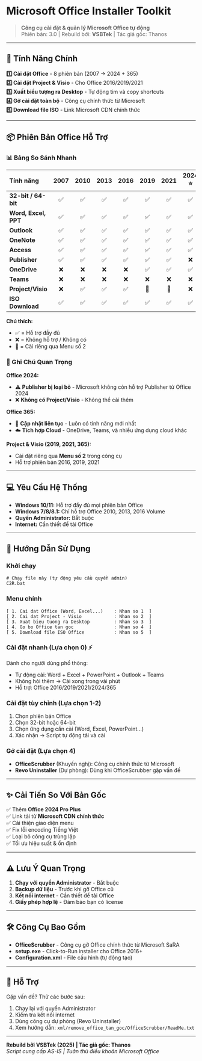 # Microsoft Office Installer Toolkit

> **Công cụ cài đặt & quản lý Microsoft Office tự động**  
> Phiên bản: 3.0 | Rebuild bởi: **VSBTek** | Tác giả gốc: Thanos

---

## 🚀 Tính Năng Chính

**1️⃣ Cài đặt Office** - 8 phiên bản (2007 → 2024 + 365)  
**2️⃣ Cài đặt Project & Visio** - Cho Office 2016/2019/2021  
**3️⃣ Xuất biểu tượng ra Desktop** - Tự động tìm và copy shortcuts  
**4️⃣ Gỡ cài đặt toàn bộ** - Công cụ chính thức từ Microsoft  
**5️⃣ Download file ISO** - Link Microsoft CDN chính thức

---

## 📦 Phiên Bản Office Hỗ Trợ

### 📊 Bảng So Sánh Nhanh

| Tính năng | 2007 | 2010 | 2013 | 2016 | 2019 | 2021 | 2024 ⭐ | 365 |
|:----------|:----:|:----:|:----:|:----:|:----:|:----:|:-------:|:---:|
| **32-bit / 64-bit** | ✅ | ✅ | ✅ | ✅ | ✅ | ✅ | ✅ | ✅ |
| **Word, Excel, PPT** | ✅ | ✅ | ✅ | ✅ | ✅ | ✅ | ✅ | ✅ |
| **Outlook** | ✅ | ✅ | ✅ | ✅ | ✅ | ✅ | ✅ | ✅ |
| **OneNote** | ✅ | ✅ | ✅ | ✅ | ✅ | ✅ | ✅ | ✅ |
| **Access** | ✅ | ✅ | ✅ | ✅ | ✅ | ✅ | ✅ | ✅ |
| **Publisher** | ✅ | ✅ | ✅ | ✅ | ✅ | ✅ | ❌ | ✅ |
| **OneDrive** | ❌ | ❌ | ❌ | ❌ | ✅ | ✅ | ✅ | ✅ |
| **Teams** | ❌ | ❌ | ❌ | ❌ | ❌ | ❌ | ❌ | ✅ |
| **Project/Visio** | ❌ | ✅ | ✅ | ✅ | 🔧 | 🔧 | ❌ | 🔧 |
| **ISO Download** | ✅ | ✅ | ✅ | ✅ | ✅ | ✅ | ✅ | ✅ |

**Chú thích:**
- ✅ = Hỗ trợ đầy đủ
- ❌ = Không hỗ trợ / Không có
- 🔧 = Cài riêng qua Menu số 2

### 📝 Ghi Chú Quan Trọng

**Office 2024:**
- ⚠️ **Publisher bị loại bỏ** - Microsoft không còn hỗ trợ Publisher từ Office 2024
- ❌ **Không có Project/Visio** - Không thể cài thêm

**Office 365:**
- 🔄 **Cập nhật liên tục** - Luôn có tính năng mới nhất
- ☁️ **Tích hợp Cloud** - OneDrive, Teams, và nhiều ứng dụng cloud khác

**Project & Visio (2019, 2021, 365):**
- Cài đặt riêng qua **Menu số 2** trong công cụ
- Hỗ trợ phiên bản 2016, 2019, 2021

---

## 💻 Yêu Cầu Hệ Thống

- **Windows 10/11:** Hỗ trợ đầy đủ mọi phiên bản Office
- **Windows 7/8/8.1:** Chỉ hỗ trợ Office 2010, 2013, 2016 Volume
- **Quyền Administrator:** Bắt buộc
- **Internet:** Cần thiết để tải Office

---

## 📖 Hướng Dẫn Sử Dụng

### Khởi chạy
```batch
# Chạy file này (tự động yêu cầu quyền admin)
C2R.bat
```

### Menu chính
```
[ 1. Cai dat Office (Word, Excel...)    : Nhan so 1  ]
[ 2. Cai dat Project - Visio            : Nhan so 2  ]
[ 3. Xuat bieu tuong ra Desktop         : Nhan so 3  ]
[ 4. Go bo Office tan goc               : Nhan so 4  ]
[ 5. Download file ISO Office           : Nhan so 5  ]
```

### Cài đặt nhanh (Lựa chọn 0) ⚡
Dành cho người dùng phổ thông:
- Tự động cài: Word + Excel + PowerPoint + Outlook + Teams
- Không hỏi thêm → Cài xong trong vài phút
- Hỗ trợ: Office 2016/2019/2021/2024/365

### Cài đặt tùy chỉnh (Lựa chọn 1-2)
1. Chọn phiên bản Office
2. Chọn 32-bit hoặc 64-bit
3. Chọn ứng dụng cần cài (Word, Excel, PowerPoint...)
4. Xác nhận → Script tự động tải và cài

### Gỡ cài đặt (Lựa chọn 4)
- **OfficeScrubber** (Khuyến nghị): Công cụ chính thức từ Microsoft
- **Revo Uninstaller** (Dự phòng): Dùng khi OfficeScrubber gặp vấn đề

---

## ✨ Cải Tiến So Với Bản Gốc

✅ Thêm **Office 2024 Pro Plus**  
✅ Link tải từ **Microsoft CDN chính thức**  
✅ Cải thiện giao diện menu  
✅ Fix lỗi encoding Tiếng Việt  
✅ Loại bỏ công cụ trùng lặp  
✅ Tối ưu hiệu suất & ổn định

---

## ⚠️ Lưu Ý Quan Trọng

1. **Chạy với quyền Administrator** - Bắt buộc
2. **Backup dữ liệu** - Trước khi gỡ Office cũ
3. **Kết nối internet** - Cần thiết để tải Office
4. **Giấy phép hợp lệ** - Đảm bảo bạn có license

---

## 🛠️ Công Cụ Bao Gồm

- **OfficeScrubber** - Công cụ gỡ Office chính thức từ Microsoft SaRA
- **setup.exe** - Click-to-Run installer cho Office 2016+
- **Configuration.xml** - File cấu hình (tự động tạo)

---

## 📧 Hỗ Trợ

Gặp vấn đề? Thử các bước sau:
1. Chạy lại với quyền Administrator
2. Kiểm tra kết nối internet
3. Dùng công cụ dự phòng (Revo Uninstaller)
4. Xem hướng dẫn: `xml/remove_office_tan_goc/OfficeScrubber/ReadMe.txt`

---

**Rebuild bởi VSBTek (2025) | Tác giả gốc: Thanos**  
*Script cung cấp AS-IS | Tuân thủ điều khoản Microsoft Office*

